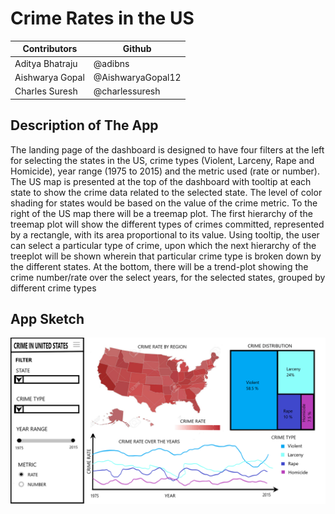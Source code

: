 # Crime Rates in the US

Contributors | Github | 
--- | --- |
Aditya Bhatraju | @adibns |
Aishwarya Gopal | @AishwaryaGopal12  |
Charles Suresh | @charlessuresh  | 

  
## Description of The App

The landing page of the dashboard is designed to have four filters at the left for selecting the states in the US, crime types (Violent, Larceny, Rape and Homicide), year range (1975 to 2015) and the metric used (rate or number). The US map is presented at the top of the dashboard with tooltip at each state to show the crime data related to the selected state. The level of color shading for states would be based on the value of the crime metric. To the right of the US map there will be a treemap plot. The first hierarchy of the treemap plot will show the different types of crimes committed, represented by a rectangle, with its area proportional to its value. Using tooltip, the user can select a particular type of crime, upon which the next hierarchy of the treeplot will be shown wherein that particular crime type is broken down by the different states. At the bottom, there will be a trend-plot showing the crime number/rate over the select years, for the selected states, grouped by different crime types

## App Sketch

![](img/Graph_Sketch.png)
